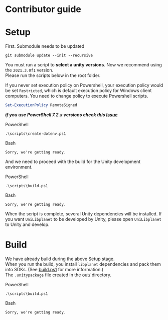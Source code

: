 Contributor guide
=================

# Setup
First. Submodule needs to be updated
```
git submodule update --init --recursive
```

You must run a script to **select a unity versions**. Now we recommend using the `2021.3.0f1` version.  
Please run the scripts below in the root folder.

If you never set execution policy on Powershell, your execution policy would be set `Restricted`, which is default execution policy for Windows client computers. 
You need to change policy to execute Powershell scripts.
```powershell
Set-ExecutionPolicy RemoteSigned
```

___if you use PowerShell 7.2.x versions check this [Issue](https://github.com/PowerShell/PowerShell/issues/17322)___

PowerShell
```
.\scripts\create-dotenv.ps1
```

Bash
```
Sorry, we're getting ready.
```

And we need to proceed with the build for the Unity development environment.  

PowerShell
```
.\scripts\build.ps1
```

Bash
```
Sorry, we're getting ready.
```

When the script is complete, several Unity dependencies will be installed.
If you want `UniLibplanet` to be developed by Unity, please open `UniLibplanet` to Unity and develop.

# Build

We have already build during the above Setup stage.  
When you run the build, you install `libplanet` dependencies and pack them into SDKs. (See [build.ps1](./scripts/build.ps1) for more information.)  
The `.unitypackage` file created in the [out/](./out/) directory.

PowerShell
```
.\scripts\build.ps1
```

Bash
```
Sorry, we're getting ready.
```
